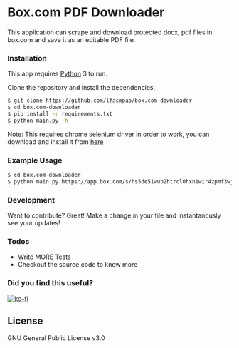 # Box.com PDF Downloader

This application can scrape and download protected docx, pdf files in box.com and save it as an editable PDF file.

### Installation

This app requires [Python](https://python.org/) 3 to run.

Clone the repository and install the dependencies.

```sh
$ git clone https://github.com/lfasmpao/box.com-downloader
$ cd box.com-downloader
$ pip install -r requirements.txt
$ python main.py -h
```

Note: This requires chrome selenium driver in order to work, you can download and install it from [here](http://chromedriver.chromium.org/downloads)

### Example Usage
```sh
$ cd box.com-downloader
$ python main.py https://app.box.com/s/hs5de51wub2htrcl0hxn1wir4zpmf3wj
```

### Development

Want to contribute? Great!
Make a change in your file and instantanously see your updates!

### Todos
 - Write MORE Tests
 - Checkout the source code to know more

### Did you find this useful?
[![ko-fi](https://www.ko-fi.com/img/donate_sm.png)](https://ko-fi.com/A362BEU)

License
----
GNU General Public License v3.0
